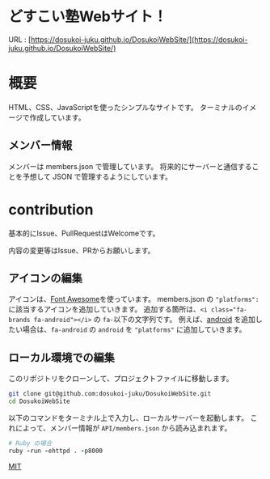 # どすこい塾Webサイト！

URL : [https://dosukoi-juku.github.io/DosukoiWebSite/](https://dosukoi-juku.github.io/DosukoiWebSite/)

# 概要
HTML、CSS、JavaScriptを使ったシンプルなサイトです。
ターミナルのイメージで作成しています。

## メンバー情報
メンバーは members.json で管理しています。
将来的にサーバーと通信することを予想して JSON で管理するようにしています。

# contribution
基本的にIssue、PullRequestはWelcomeです。

内容の変更等はIssue、PRからお願いします。

## アイコンの編集
アイコンは、[Font Awesome](https://fontawesome.com/search)を使っています。
members.json の `"platforms":` に該当するアイコンを追加していきます。
追加する箇所は、`<i class="fa-brands fa-android"></i>` の `fa-`以下の文字列です。
例えば、[android](https://fontawesome.com/icons/android?f=brands&s=solid) を追加したい場合は、`fa-android` の `android` を `"platforms"` に追加していきます。

## ローカル環境での編集
このリポジトリをクローンして、プロジェクトファイルに移動します。

```sh
git clone git@github.com:dosukoi-juku/DosukoiWebSite.git
cd DosukoiWebSite
```

以下のコマンドをターミナル上で入力し、ローカルサーバーを起動します。
これによって、メンバー情報が `API/members.json` から読み込まれます。
```ruby
# Ruby の場合
ruby -run -ehttpd . -p8000
```

[MIT](./LICENSE.txt)
